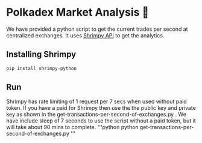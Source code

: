 # Polkadex Market Analysis :monocle_face:

We have provided a python script to get the current trades per second at centralized exchanges. It uses [Shrimpy API](https://developers.shrimpy.io/) to get the analytics.

## Installing Shrimpy 
```python
pip install shrimpy-python
```

## Run
Shrimpy has rate limiting of 1 request per 7 secs when used without paid token. If you have a paid for Shrimpy then use the the public key and private key as shown in the get-transactions-per-second-of-exchanges.py . We have include sleep of 7 seconds to use the script without a paid token, but it will take about 90 mins to complete.
'''python
python get-transactions-per-second-of-exchanges.py
'''
